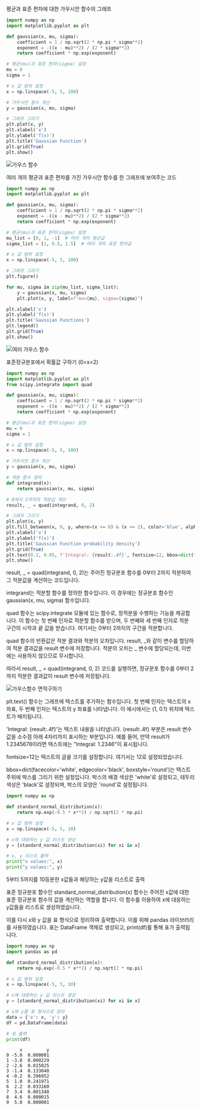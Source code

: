 
평균과 표준 편차에 대한 가우시안 함수의 그래프

```python
import numpy as np
import matplotlib.pyplot as plt

def gaussian(x, mu, sigma):
    coefficient = 1 / np.sqrt(2 * np.pi * sigma**2)
    exponent = -((x - mu)**2) / (2 * sigma**2)
    return coefficient * np.exp(exponent)

# 평균(mu)과 표준 편차(sigma) 설정
mu = 0
sigma = 1

# x 값 범위 설정
x = np.linspace(-5, 5, 100)

# 가우시안 함수 계산
y = gaussian(x, mu, sigma)

# 그래프 그리기
plt.plot(x, y)
plt.xlabel('x')
plt.ylabel('f(x)')
plt.title('Gaussian Function')
plt.grid(True)
plt.show()
```

![가우스 함수](https://github.com/jasminherb/jasminherb.github.io/assets/133365586/7cb9c8b1-3780-4c2a-9d5a-5a2ecf09cbc1)


여러 개의 평균과 표준 편차를 가진 가우시안 함수를 한 그래프에 보여주는 코드
```python
import numpy as np
import matplotlib.pyplot as plt

def gaussian(x, mu, sigma):
    coefficient = 1 / np.sqrt(2 * np.pi * sigma**2)
    exponent = -((x - mu)**2) / (2 * sigma**2)
    return coefficient * np.exp(exponent)

# 평균(mu)과 표준 편차(sigma) 설정
mu_list = [0, 1, -1]  # 여러 개의 평균값
sigma_list = [1, 0.5, 1.5]  # 여러 개의 표준 편차값

# x 값 범위 설정
x = np.linspace(-5, 5, 100)

# 그래프 그리기
plt.figure()

for mu, sigma in zip(mu_list, sigma_list):
    y = gaussian(x, mu, sigma)
    plt.plot(x, y, label=f"mu={mu}, sigma={sigma}")

plt.xlabel('x')
plt.ylabel('f(x)')
plt.title('Gaussian Functions')
plt.legend()
plt.grid(True)
plt.show()

```
![여러 가우스 함수](https://github.com/jasminherb/jasminherb.github.io/assets/133365586/39d871b6-56a8-404e-8526-13bdb540bd60)


표준정규분포에서 확률값 구하기 (0<x<2)

```python
import numpy as np
import matplotlib.pyplot as plt
from scipy.integrate import quad

def gaussian(x, mu, sigma):
    coefficient = 1 / np.sqrt(2 * np.pi * sigma**2)
    exponent = -((x - mu)**2) / (2 * sigma**2)
    return coefficient * np.exp(exponent)

# 평균(mu)과 표준 편차(sigma) 설정
mu = 0
sigma = 1

# x 값 범위 설정
x = np.linspace(-5, 5, 100)

# 가우시안 함수 계산
y = gaussian(x, mu, sigma)

# 적분 함수 정의
def integrand(x):
    return gaussian(x, mu, sigma)

# 0에서 2까지의 적분값 계산
result, _ = quad(integrand, 0, 2)

# 그래프 그리기
plt.plot(x, y)
plt.fill_between(x, 0, y, where=(x >= 0) & (x <= 2), color='blue', alpha=0.3)
plt.xlabel('x')
plt.ylabel('f(x)')
plt.title('Gaussian Function probability density')
plt.grid(True)
plt.text(0.2, 0.05, f'Integral: {result:.4f}', fontsize=12, bbox=dict(facecolor='white', edgecolor='black', boxstyle='round'))
plt.show()
```


result, _ = quad(integrand, 0, 2)는 주어진 정규분포 함수를 0부터 2까지 적분하여 그 적분값을 계산하는 코드입니다.

integrand는 적분할 함수를 정의한 함수입니다. 
이 경우에는 정규분포 함수인 gaussian(x, mu, sigma) 함수입니다.

quad 함수는 scipy.integrate 모듈에 있는 함수로, 정적분을 수행하는 기능을 제공합니다. 
이 함수는 첫 번째 인자로 적분할 함수를 받으며, 두 번째와 세 번째 인자로 적분 구간의 시작과 끝 값을 받습니다. 
여기서는 0부터 2까지의 구간을 적분합니다.

quad 함수의 반환값은 적분 결과와 적분의 오차입니다. 
result, _와 같이 변수를 할당하여 적분 결과값을 result 변수에 저장합니다. 
적분의 오차는 _ 변수에 할당되는데, 이번에는 사용하지 않으므로 무시합니다.

따라서 result, _ = quad(integrand, 0, 2) 코드를 실행하면, 
정규분포 함수를 0부터 2까지 적분한 결과값이 result 변수에 저장됩니다.

![가우스함수 면적구하기](https://github.com/jasminherb/jasminherb.github.io/assets/133365586/db05d756-e5d4-47be-b6b8-645cee4753a2)

plt.text() 함수는 그래프에 텍스트를 추가하는 함수입니다.
첫 번째 인자는 텍스트의 x 좌표, 두 번째 인자는 텍스트의 y 좌표를 나타냅니다. 
이 예시에서는 (1, 0.1) 위치에 텍스트가 배치됩니다.

'Integral: {result:.4f}'는 텍스트 내용을 나타냅니다.
{result:.4f} 부분은 result 변수 값을 소수점 아래 4자리까지 표시하는 부분입니다. 
예를 들어, 만약 result가 1.2345678이라면 텍스트에는 "Integral: 1.2346"이 표시됩니다.

fontsize=12는 텍스트의 글꼴 크기를 설정합니다.
여기서는 12로 설정되었습니다.

bbox=dict(facecolor='white', edgecolor='black', boxstyle='round')는 텍스트 주위에 박스를 그리기 위한 설정입니다. 
박스의 배경 색상은 'white'로 설정되고, 테두리 색상은 'black'로 설정되며, 박스의 모양은 'round'로 설정됩니다.


```python
import numpy as np

def standard_normal_distribution(x):
    return np.exp(-0.5 * x**2) / np.sqrt(2 * np.pi)

# x 값 범위 설정
x = np.linspace(-5, 5, 10)

# x에 대응하는 y 값 리스트 생성
y = [standard_normal_distribution(xi) for xi in x]

# x, y 리스트 출력
print("x values:", x)
print("y values:", y)
```
5부터 5까지를 10등분한 x값들과 해당하는 y값을 리스트로 출력

표준 정규분포 함수인 standard_normal_distribution(x) 함수는 주어진 x값에 대한 표준 정규분포 함수의 값을 계산하는 역할을 합니다. 
이 함수를 이용하여 x에 대응하는 y값들을 리스트로 생성하였습니다. 


이를 다시 x와 y 값을 표 형식으로 정리하여 출력합니다. 이를 위해 pandas 라이브러리를 사용하였습니다. 
표는 DataFrame 객체로 생성되고, print(df)를 통해 표가 출력됩니다.

```python
import numpy as np
import pandas as pd

def standard_normal_distribution(x):
    return np.exp(-0.5 * x**2) / np.sqrt(2 * np.pi)

# x 값 범위 설정
x = np.linspace(-5, 5, 10)

# x에 대응하는 y 값 리스트 생성
y = [standard_normal_distribution(xi) for xi in x]

# x와 y를 표 형식으로 정리
data = {'x': x, 'y': y}
df = pd.DataFrame(data)

# 표 출력
print(df)
```

```
     x         y
0 -5.0  0.000001
1 -3.8  0.000229
2 -2.6  0.015025
3 -1.4  0.133048
4 -0.2  0.396952
5  1.0  0.241971
6  2.2  0.033160
7  3.4  0.001340
8  4.6  0.000015
9  5.0  0.000001

```









